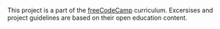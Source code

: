 This project is a part of the [freeCodeCamp](https://www.freecodecamp.org/) curriculum.
Excersises and project guidelines are based on their open education content.
